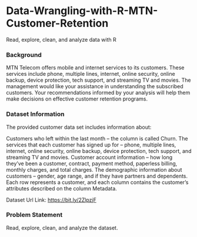 # Data-Wrangling-with-R-MTN-Customer-Retention
Read, explore, clean, and analyze data with R

### Background

MTN Telecom offers mobile and internet services to its customers. These services include phone, multiple lines, internet, online security, online backup, device protection, tech support, and streaming TV and movies. The management would like your assistance in understanding the subscribed customers. Your recommendations informed by your analysis will help them make decisions on effective customer retention programs.

### Dataset Information

The provided customer data set includes information about:

Customers who left within the last month – the column is called Churn.
The services that each customer has signed up for – phone, multiple lines, internet, online security, online backup, device protection, tech support, and streaming TV and movies.
Customer account information – how long they’ve been a customer, contract, payment method, paperless billing, monthly charges, and total charges.
The demographic information about customers – gender, age range, and if they have partners and dependents.
Each row represents a customer, and each column contains the customer’s attributes described on the column Metadata.

Dataset Url Link: https://bit.ly/2ZlpzjF

### Problem Statement

Read, explore, clean, and analyze the dataset.
